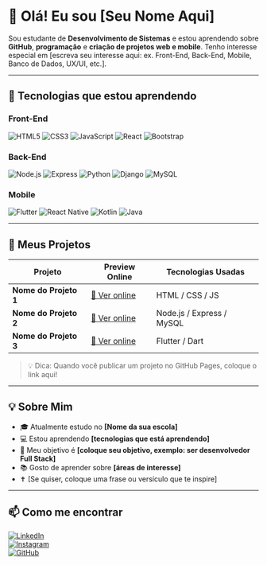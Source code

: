 # 👋 Olá! Eu sou [Seu Nome Aqui]

Sou estudante de **Desenvolvimento de Sistemas** e estou aprendendo sobre **GitHub**, **programação** e **criação de projetos web e mobile**. Tenho interesse especial em [escreva seu interesse aqui: ex. Front-End, Back-End, Mobile, Banco de Dados, UX/UI, etc.].

---

## 🎯 Tecnologias que estou aprendendo

### Front-End
![HTML5](https://img.shields.io/badge/-HTML5-E34F26?style=flat-square&logo=html5&logoColor=white)
![CSS3](https://img.shields.io/badge/-CSS3-1572B6?style=flat-square&logo=css3)
![JavaScript](https://img.shields.io/badge/-JavaScript-F7DF1E?style=flat-square&logo=javascript&logoColor=black)
![React](https://img.shields.io/badge/-React-61DAFB?style=flat-square&logo=react&logoColor=black)
![Bootstrap](https://img.shields.io/badge/-Bootstrap-7952B3?style=flat-square&logo=bootstrap&logoColor=white)

### Back-End
![Node.js](https://img.shields.io/badge/-Node.js-339933?style=flat-square&logo=node.js&logoColor=white)
![Express](https://img.shields.io/badge/-Express-000000?style=flat-square&logo=express&logoColor=white)
![Python](https://img.shields.io/badge/-Python-3776AB?style=flat-square&logo=python&logoColor=white)
![Django](https://img.shields.io/badge/-Django-092E20?style=flat-square&logo=django&logoColor=white)
![MySQL](https://img.shields.io/badge/-MySQL-4479A1?style=flat-square&logo=mysql&logoColor=white)

### Mobile
![Flutter](https://img.shields.io/badge/-Flutter-02569B?style=flat-square&logo=flutter&logoColor=white)
![React Native](https://img.shields.io/badge/-React_Native-61DAFB?style=flat-square&logo=react&logoColor=black)
![Kotlin](https://img.shields.io/badge/-Kotlin-0095D5?style=flat-square&logo=kotlin&logoColor=white)
![Java](https://img.shields.io/badge/-Java-007396?style=flat-square&logo=java&logoColor=white)

---

## 🚀 Meus Projetos

| Projeto               | Preview Online                        | Tecnologias Usadas        |
|-----------------------|-------------------------------------|--------------------------|
| **Nome do Projeto 1** | [🔗 Ver online](https://github.com/elipec8/Laguna-school) | HTML / CSS / JS          |
| **Nome do Projeto 2** | [🔗 Ver online](https://seu-link.com) | Node.js / Express / MySQL|
| **Nome do Projeto 3** | [🔗 Ver online](https://seu-link.com) | Flutter / Dart           |

> 💡 Dica: Quando você publicar um projeto no GitHub Pages, coloque o link aqui!

---

## 💡 Sobre Mim

- 🎓 Atualmente estudo no **[Nome da sua escola]**
- 💻 Estou aprendendo **[tecnologias que está aprendendo]**
- 🎯 Meu objetivo é **[coloque seu objetivo, exemplo: ser desenvolvedor Full Stack]**
- 📚 Gosto de aprender sobre **[áreas de interesse]**
- ✝ [Se quiser, coloque uma frase ou versículo que te inspire]

---

## 📫 Como me encontrar

[![LinkedIn](https://img.shields.io/badge/-LinkedIn-blue?style=flat-square&logo=linkedin&logoColor=white)](https://linkedin.com/in/seuusuario)  
[![Instagram](https://img.shields.io/badge/-Instagram-E4405F?style=flat-square&logo=instagram&logoColor=white)](https://instagram.com/seuusuario)  
[![GitHub](https://img.shields.io/badge/-GitHub-181717?style=flat-square&logo=github&logoColor=white)](https://github.com/seuusuario)

